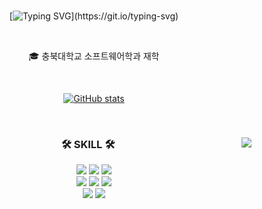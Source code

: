 <div align="center">
<br>

[![Typing SVG](https://readme-typing-svg.herokuapp.com?font=Oleo+Script&color=9D9ED2&size=35&center=true&vCenter=true&width=404&height=53&lines=Hi+there,+I'm+Jiwon.)](https://git.io/typing-svg)

<br>
  
🎓 충북대학교 소프트웨어학과 재학
  
<br>

[![GitHub stats](https://github-readme-stats.vercel.app/api?username=JiwonKKang&show_icons=true&theme=github_dark_dimmed)](https://github.com/anuraghazra/github-readme-stats)

<br>
  
</div>


<div align="center">
  
  <img align="right" src="https://github-readme-stats.vercel.app/api/top-langs/?username=JiwonKKang&layout=compact&hide=javascript,css,scss&theme=github_dark_dimmed&langs_count=8"/>
  
  ### 🛠 SKILL 🛠
 
  <img src="https://img.shields.io/badge/-JAVA-007396?style=flat-square&logo=java&logoColor=white"> <img src="https://img.shields.io/badge/-Spring Boot-6DB33F?style=flat-square&logo=SpringBoot&logoColor=white"/> <img src="https://img.shields.io/badge/-Gradle-02303A?style=flat-square&logo=Gradle"/>
<br>
<img src="https://img.shields.io/badge/MySQL-4479A1?style=flat-square&logo=MySQL&logoColor=white"/>
  <img src="https://img.shields.io/badge/Swift-E95420?style=flat-square&logo=Swift&logoColor=white"/>
<img src="https://img.shields.io/badge/Amazon AWS-232F3E?style=flat-square&logo=Amazon AWS&logoColor=white"/> 
  <br><img src="https://img.shields.io/badge/Ubuntu-E98020?style=flat-square&logo=Ubuntu&logoColor=white"/> <img src="https://img.shields.io/badge/Docker-2496ED?style=flat-square&logo=Docker&logoColor=white"/>
  
</div>
